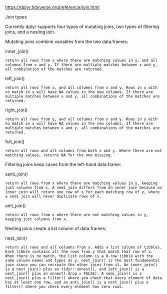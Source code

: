 https://dplyr.tidyverse.org/reference/join.html

Join types

Currently dplyr supports four types of mutating joins, two types of filtering joins, and a nesting join.

Mutating joins combine variables from the two data.frames:

inner_join()

    return all rows from x where there are matching values in y, and all columns from x and y. If there are multiple matches between x and y, all combination of the matches are returned.
left_join()

    return all rows from x, and all columns from x and y. Rows in x with no match in y will have NA values in the new columns. If there are multiple matches between x and y, all combinations of the matches are returned.
right_join()

    return all rows from y, and all columns from x and y. Rows in y with no match in x will have NA values in the new columns. If there are multiple matches between x and y, all combinations of the matches are returned.
full_join()

    return all rows and all columns from both x and y. Where there are not matching values, returns NA for the one missing.

Filtering joins keep cases from the left-hand data.frame:

semi_join()

    return all rows from x where there are matching values in y, keeping just columns from x. A semi join differs from an inner join because an inner join will return one row of x for each matching row of y, where a semi join will never duplicate rows of x.
anti_join()

    return all rows from x where there are not matching values in y, keeping just columns from x.

Nesting joins create a list column of data.frames:

nest_join()

    return all rows and all columns from x. Adds a list column of tibbles. Each tibble contains all the rows from y that match that row of x. When there is no match, the list column is a 0-row tibble with the same column names and types as y. nest_join() is the most fundamental join since you can recreate the other joins from it. An inner_join() is a nest_join() plus an tidyr::unnest(), and left_join() is a nest_join() plus an unnest(.drop = FALSE). A semi_join() is a nest_join() plus a filter() where you check that every element of data has at least one row, and an anti_join() is a nest_join() plus a filter() where you check every element has zero rows.
